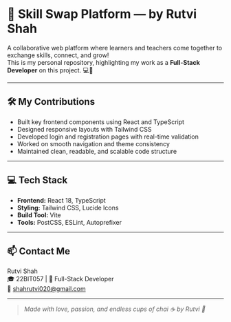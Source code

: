 # 🌟 Skill Swap Platform — by Rutvi Shah

A collaborative web platform where learners and teachers come together to exchange skills, connect, and grow!  
This is my personal repository, highlighting my work as a **Full-Stack Developer** on this project. 💻💙

---

## 🛠 My Contributions

- Built key frontend components using React and TypeScript
- Designed responsive layouts with Tailwind CSS
- Developed login and registration pages with real-time validation
- Worked on smooth navigation and theme consistency
- Maintained clean, readable, and scalable code structure

---

## 💻 Tech Stack

- **Frontend:** React 18, TypeScript
- **Styling:** Tailwind CSS, Lucide Icons
- **Build Tool:** Vite
- **Tools:** PostCSS, ESLint, Autoprefixer

---

## 📫 Contact Me

Rutvi Shah  
🎓 22BIT057 | 💼 Full-Stack Developer  
📧 shahrutvi020@gmail.com

---

> *Made with love, passion, and endless cups of chai ☕ by Rutvi 💖*
